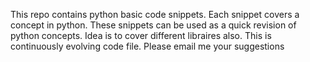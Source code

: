 This repo contains python basic code snippets. Each snippet covers a concept in python.
These snippets can be used as a quick revision of python concepts.
Idea is to cover different libraires also.
This is continuously evolving code file.
Please email me your suggestions
